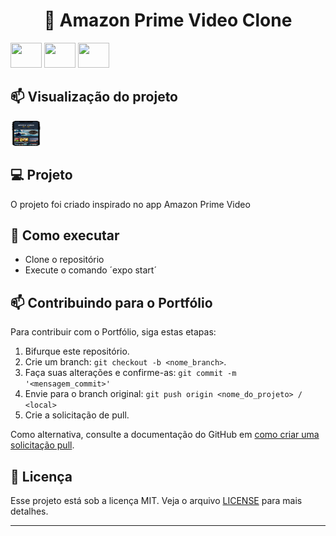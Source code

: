 <h1 align="center">
🚀 Amazon Prime Video Clone
</h1>

<p>
  <img height="40" width="50" src="https://cdn.jsdelivr.net/gh/devicons/devicon/icons/react/react-original.svg">
  <img height="40" width="50" src="https://cdn.jsdelivr.net/gh/devicons/devicon/icons/css3/css3-original.svg" />
  <img height="40" width="50" src="https://cdn.jsdelivr.net/gh/devicons/devicon/icons/typescript/typescript-original.svg" />

## 📫 Visualização do projeto

<img height="40" width="50" src=".github/amazon-prime-video.png" alt="screen" border="0">

## 💻 Projeto
O projeto foi criado inspirado no app Amazon Prime Video


## 🤝 Como executar

- Clone o repositório
- Execute o comando ´expo start´

## 📫 Contribuindo para o Portfólio

Para contribuir com o Portfólio, siga estas etapas:

1. Bifurque este repositório.
2. Crie um branch: `git checkout -b <nome_branch>`.
3. Faça suas alterações e confirme-as: `git commit -m '<mensagem_commit>'`
4. Envie para o branch original: `git push origin <nome_do_projeto> / <local>`
5. Crie a solicitação de pull.

Como alternativa, consulte a documentação do GitHub em [como criar uma solicitação pull](https://help.github.com/en/github/collaborating-with-issues-and-pull-requests/creating-a-pull-request).

## 📜 Licença

Esse projeto está sob a licença MIT. Veja o arquivo [LICENSE](/LICENSE) para mais detalhes.

---
